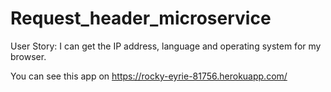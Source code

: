 # Request_header_microservice
User Story: I can get the IP address, language and operating system for my browser.

You can see this app on https://rocky-eyrie-81756.herokuapp.com/
